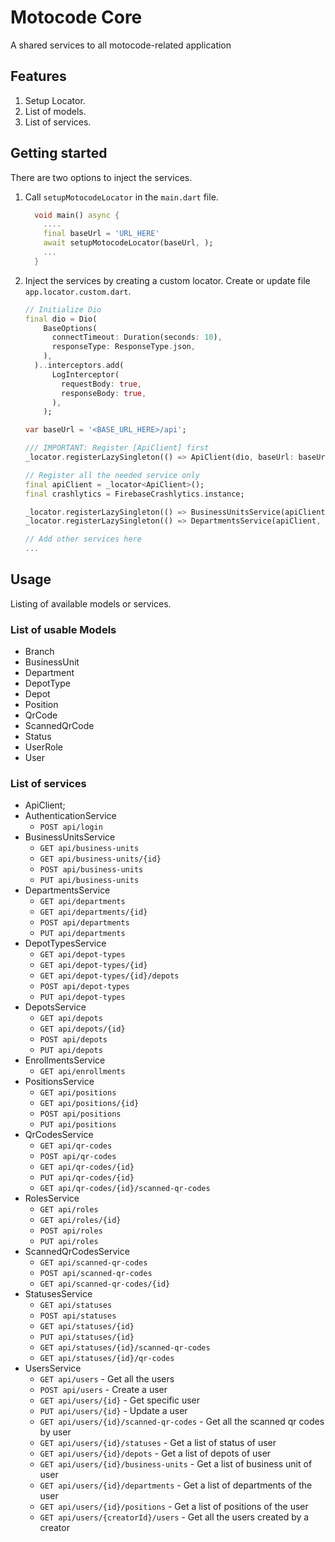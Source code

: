 
# Motocode Core

A shared services to all motocode-related application

## Features

1. Setup Locator.
2. List of models.
3. List of services.

## Getting started

There are two options to inject the services.

1. Call `setupMotocodeLocator` in the `main.dart` file.

    ```dart
      void main() async {
        ....
        final baseUrl = 'URL_HERE'
        await setupMotocodeLocator(baseUrl, );
        ...
      }

2. Inject the services by creating a custom locator. Create or update file `app.locator.custom.dart`.

    ```dart
    // Initialize Dio
    final dio = Dio(
        BaseOptions(
          connectTimeout: Duration(seconds: 10),
          responseType: ResponseType.json,
        ),
      )..interceptors.add(
          LogInterceptor(
            requestBody: true,
            responseBody: true,
          ),
        );

    var baseUrl = '<BASE_URL_HERE>/api';

    /// IMPORTANT: Register [ApiClient] first
    _locator.registerLazySingleton(() => ApiClient(dio, baseUrl: baseUrl));

    // Register all the needed service only
    final apiClient = _locator<ApiClient>();
    final crashlytics = FirebaseCrashlytics.instance;

    _locator.registerLazySingleton(() => BusinessUnitsService(apiClient, crashlytics));
    _locator.registerLazySingleton(() => DepartmentsService(apiClient, crashlytics));

    // Add other services here
    ... 
    ```

## Usage

Listing of available models or services.

### List of usable **Models**

- Branch
- BusinessUnit
- Department
- DepotType
- Depot
- Position
- QrCode
- ScannedQrCode
- Status
- UserRole
- User

### List of services

- ApiClient;
- AuthenticationService
  - `POST api/login`
- BusinessUnitsService
  - `GET api/business-units`
  - `GET api/business-units/{id}`
  - `POST api/business-units`
  - `PUT api/business-units`
- DepartmentsService
  - `GET api/departments`
  - `GET api/departments/{id}`
  - `POST api/departments`
  - `PUT api/departments`
- DepotTypesService
  - `GET api/depot-types`
  - `GET api/depot-types/{id}`
  - `GET api/depot-types/{id}/depots`
  - `POST api/depot-types`
  - `PUT api/depot-types`
- DepotsService
  - `GET api/depots`
  - `GET api/depots/{id}`
  - `POST api/depots`
  - `PUT api/depots`
- EnrollmentsService
  - `GET api/enrollments`
- PositionsService
  - `GET api/positions`
  - `GET api/positions/{id}`
  - `POST api/positions`
  - `PUT api/positions`
- QrCodesService
  - `GET api/qr-codes`
  - `POST api/qr-codes`
  - `GET api/qr-codes/{id}`
  - `PUT api/qr-codes/{id}`
  - `GET api/qr-codes/{id}/scanned-qr-codes`
- RolesService
  - `GET api/roles`
  - `GET api/roles/{id}`
  - `POST api/roles`
  - `PUT api/roles`
- ScannedQrCodesService
  - `GET api/scanned-qr-codes`
  - `POST api/scanned-qr-codes`
  - `GET api/scanned-qr-codes/{id}`
- StatusesService
  - `GET api/statuses`
  - `POST api/statuses`
  - `GET api/statuses/{id}`
  - `PUT api/statuses/{id}`
  - `GET api/statuses/{id}/scanned-qr-codes`
  - `GET api/statuses/{id}/qr-codes`
- UsersService
  - `GET api/users` - Get all the users
  - `POST api/users` - Create a user
  - `GET api/users/{id}` - Get specific user
  - `PUT api/users/{id}` - Update a user
  - `GET api/users/{id}/scanned-qr-codes` - Get all the scanned qr codes by user
  - `GET api/users/{id}/statuses` - Get a list of status of user
  - `GET api/users/{id}/depots` - Get a list of depots of user
  - `GET api/users/{id}/business-units` - Get a list of business unit of user
  - `GET api/users/{id}/departments` - Get a list of departments of the user
  - `GET api/users/{id}/positions`  - Get a list of positions of the user
  - `GET api/users/{creatorId}/users` - Get all the users created by a creator
